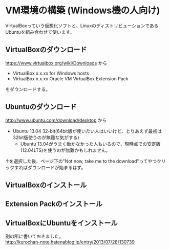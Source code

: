 # VM環境の構築 (Windows機の人向け)
VirtualBoxっていう仮想化ソフトと、LinuxのディストリビューションであるUbuntuを組み合わせて使います。

## VirtualBoxのダウンロード
https://www.virtualbox.org/wiki/Downloads から

* VirtualBox x.x.xx for Windows hosts
* VirtualBox x.x.xx Oracle VM VirtualBox Extension Pack

をダウンロードする。

## Ubuntuのダウンロード

http://www.ubuntu.com/download/desktop から

* Ubuntu 13.04 32-bit(64bit版が使いたい人はいいけど、とりあえず最初は32bit版使うのが無難な気がする)
    * Ubuntu 13.04がうまく動かなかった人もいるので、現時点での安定版(12.04LTS)を使うのが無難かもしれません。

↑を選択した後、ページ下の"Not now, take me to the download"ってやつクリックすればダウンロードが始まるはず。

## VirtualBoxのインストール

## Extension Packのインストール

## VirtualBoxにUbuntuをインストール
別の所に書いておきました。  
http://kurochan-note.hatenablog.jp/entry/2013/07/28/130739
